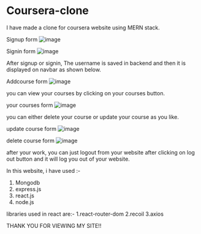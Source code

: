 # Coursera-clone
I have made a clone for coursera website using MERN stack.


Signup form
![image](https://github.com/harshsrivastava05/Coursera-clone/assets/130855160/22e89cdc-ba7a-48a1-8f6e-f152777ce262)

Signin form
![image](https://github.com/harshsrivastava05/Coursera-clone/assets/130855160/c012202a-ec36-4793-8008-ba397f0389ec)

After signup or signin, The username is saved in backend and then it is displayed on navbar as shown below.

Addcourse form
![image](https://github.com/harshsrivastava05/Coursera-clone/assets/130855160/3bfdaf5a-f826-4540-8955-aa5ec1f980fa)

you can view your courses by clicking on your courses button.

your courses form
![image](https://github.com/harshsrivastava05/Coursera-clone/assets/130855160/5f9b3577-2a3b-42bb-ba5c-c2af1eef9454)

you can either delete your course or update your course as you like.

update course form
![image](https://github.com/harshsrivastava05/Coursera-clone/assets/130855160/827b5397-ec09-48d8-8385-ee77c4885bd8)

delete course form
![image](https://github.com/harshsrivastava05/Coursera-clone/assets/130855160/e47f2ade-ead8-4ef3-9366-8f82f5e9304d)

after your work, you can just logout from your website after clicking on log out button and it will log you out of your website.

In this website, i have used :-
1. Mongodb
2. express.js
3. react.js
4. node.js

libraries used in react are:-
1.react-router-dom
2.recoil
3.axios

THANK YOU FOR VIEWING MY SITE!!
   
